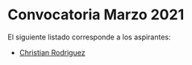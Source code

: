 # Convocatoria Marzo 2021

El siguiente listado corresponde a los aspirantes:

* [Christian Rodriguez](aspirante-rodriguez.christian/)
